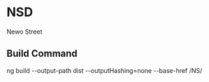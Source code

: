 # NSD
Newo Street
## Build Command
ng build --output-path dist --outputHashing=none --base-href /NS/
